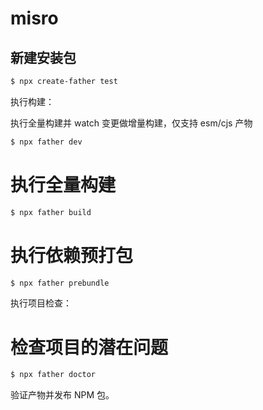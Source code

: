 # misro

## 新建安装包
```bash
$ npx create-father test
```

执行构建：

 执行全量构建并 watch 变更做增量构建，仅支持 esm/cjs 产物
```bash
$ npx father dev
```

# 执行全量构建
```bash
$ npx father build
```

# 执行依赖预打包
```bash
$ npx father prebundle
```

执行项目检查：

# 检查项目的潜在问题
```bash
$ npx father doctor
```
验证产物并发布 NPM 包。